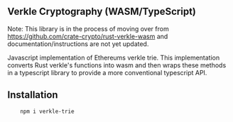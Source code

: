 ## Verkle Cryptography (WASM/TypeScript)

Note: This library is in the process of moving over from https://github.com/crate-crypto/rust-verkle-wasm and documentation/instructions are not yet updated.

Javascript implementation of Ethereums verkle trie. This implementation converts Rust verkle's functions into wasm and then wraps these methods in a typescript library to provide a more conventional typescript API.

## Installation

```
    npm i verkle-trie
```
